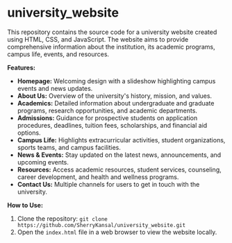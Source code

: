 # university_website

This repository contains the source code for a university website created using HTML, CSS, and JavaScript. The website aims to provide comprehensive information about the institution, its academic programs, campus life, events, and resources.

**Features:**
- **Homepage:** Welcoming design with a slideshow highlighting campus events and news updates.
- **About Us:** Overview of the university's history, mission, and values.
- **Academics:** Detailed information about undergraduate and graduate programs, research opportunities, and academic departments.
- **Admissions:** Guidance for prospective students on application procedures, deadlines, tuition fees, scholarships, and financial aid options.
- **Campus Life:** Highlights extracurricular activities, student organizations, sports teams, and campus facilities.
- **News & Events:** Stay updated on the latest news, announcements, and upcoming events.
- **Resources:** Access academic resources, student services, counseling, career development, and health and wellness programs.
- **Contact Us:** Multiple channels for users to get in touch with the university.

**How to Use:**
1. Clone the repository: `git clone https://github.com/SherryKansal/university_website.git`
2. Open the `index.html` file in a web browser to view the website locally.

